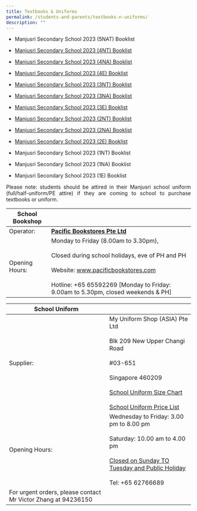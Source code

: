 ```yaml
---
title: Textbooks & Uniforms
permalink: /students-and-parents/textbooks-n-uniforms/
description: ""
---
```

*   Manjusri Secondary School 2023 (5NAT) Booklist  

*   <a href="/files/Textbooks%20&%20Uniforms/S4%20NT.pdf" target="_blank">Manjusri Secondary School 2023 (4NT) Booklist</a>
    
*   <a href="/files/Textbooks%20&%20Uniforms/S4%20NA.pdf" target="_blank">Manjusri Secondary School 2023 (4NA) Booklist</a>
    
*   <a href="/files/Textbooks%20&%20Uniforms/S4%20EXP.pdf" target="_blank">Manjusri Secondary School 2023 (4E) Booklist</a>
*   <a href="/files/Textbooks%20&%20Uniforms/S3%20NT.pdf" target="_blank">Manjusri Secondary School 2023 (3NT) Booklist</a>
    
*   <a href="/files/Textbooks%20&%20Uniforms/S3%20NA.pdf" target="_blank">Manjusri Secondary School 2023 (3NA) Booklist</a>
    
*   <a href="/files/Textbooks%20&%20Uniforms/S3%20EXP.pdf" target="_blank">Manjusri Secondary School 2023 (3E) Booklist</a>
*   <a href="/files/Textbooks%20&%20Uniforms/S2%20NT.pdf" target="_blank">Manjusri Secondary School 2023 (2NT) Booklist</a>
    
*   <a href="/files/Textbooks%20&%20Uniforms/S2%20NA.pdf" target="_blank">Manjusri Secondary School 2023 (2NA) Booklist</a>
    
*   <a href="/files/Textbooks%20&%20Uniforms/S2%20EXP.pdf" target="_blank">Manjusri Secondary School 2023 (2E) Booklist</a>
    
*   Manjusri Secondary School 2023 (1NT) Booklist  
    
*   Manjusri Secondary School 2023 (1NA) Booklist  
    
*   Manjusri Secondary School 2023 (1E) Booklist

<p style="text-align: justify;">Please note: students should be attired in their Manjusri school uniform (full/half-uniform/PE attire) if they are coming to school to purchase textbooks or uniform.</p>


| School Bookshop |                |
|-----------------|-----------------------------|
| Operator:       |   <a href="http://www.pacificbookstores.com" target="_blank"><b>Pacific Bookstores Pte Ltd</b></a>             |
| Opening Hours:  | Monday to Friday (8.00am to 3.30pm), <br><br>Closed during school holidays, eve of PH and PH<br><br>Website: www.pacificbookstores.com <br><br>Hotline: +65 65592269 [Monday to Friday: 9.00am to 5.30pm, closed weekends & PH] |


| School Uniform               |                |
|------|-------------------|
| Supplier:                                                     | My Uniform Shop (ASIA) Pte Ltd<br><br>Blk 209 New Upper Changi Road<br><br>#03-651<br><br>Singapore 460209<br><br>  <a href="/files/Textbooks%20&%20Uniforms/MJR%20Size%20Chart.pdf" target="_blank">School Uniform Size Chart</a> <br><br><a href="/files/Textbooks%20&%20Uniforms/New%20Uniform%20Price%20wef%201%20Nov%202022%20and%20with%20GST%20increase%20in%202023.pdf" target="_blank">School Uniform Price List</a> |
| Opening Hours:                                                | Wednesday to Friday: 3.00 pm to 8.00 pm<br><br>Saturday: 10.00 am to 4.00 pm<br><br><u>Closed on Sunday TO Tuesday and Public Holiday</u><br><br>Tel: +65 62766689  |
| For urgent orders, please contact Mr Victor Zhang at 94236150 |                                  |